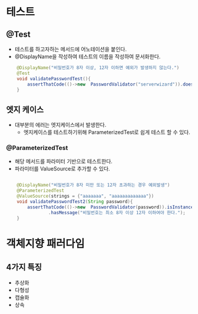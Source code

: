 # 테스트
## @Test
- 테스트를 하고자하는 메서드에 어노테이션을 붙인다.
- @DisplayName을 작성하여 테스트의 이름을 작성하여 문서화한다.
```java
    @DisplayName("비밀번호가 8자 이상, 12자 이하면 예외가 발생하지 않는다.")
    @Test
    void validatePasswordTest(){
        assertThatCode(()->new  PasswordValidator("serverwizard")).doesNotThrowAnyException();
    }
```

## 엣지 케이스
- 대부분의 에러는 엣지케이스에서 발생한다.
  - 엣지케이스를 테스트하기위해 ParameterizedTest로 쉽게 테스트 할 수 있다.
### @ParameterizedTest
- 해당 메서드를 파라미터 기반으로 테스트한다.
- 파라미터를 ValueSource로 추가할 수 있다.
```java

    @DisplayName("비밀번호가 8자 미만 또는 12자 초과하는 경우 예외발생")
    @ParameterizedTest
    @ValueSource(strings = {"aaaaaaa", "aaaaaaaaaaaaa"})
    void validatePasswordTest2(String password){
        assertThatCode(()->new  PasswordValidator(password)).isInstanceOf(IllegalArgumentException.class)
                .hasMessage("비밀번호는 최소 8자 이상 12자 이하여야 한다.");
    }
```

# 객체지향 패러다임
## 4가지 특징
- 추상화
- 다형성
- 캡슐화
- 상속